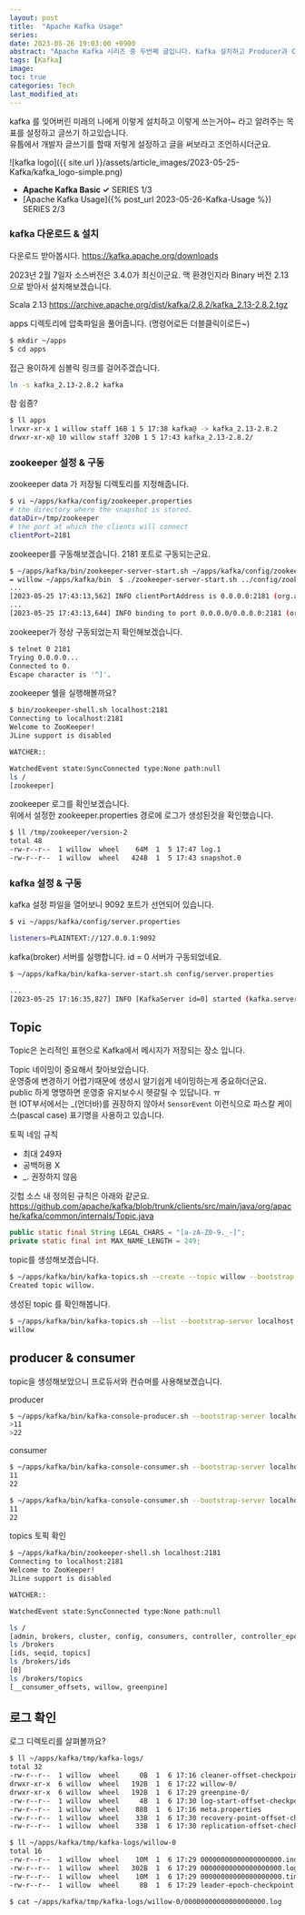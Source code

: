 ```yaml
---
layout: post
title:  "Apache Kafka Usage"
series:
date: 2023-05-26 19:03:00 +0900
abstract: "Apache Kafka 시리즈 중 두번째 글입니다. Kafka 설치하고 Producer과 Consumer를 알아봅시다."
tags: [Kafka]
image:
toc: true
categories: Tech
last_modified_at: 
---
```


kafka 를 잊어버린 미래의 나에게 이렇게 설치하고 이렇게 쓰는거야~ 라고 알려주는 목표를 설정하고 글쓰기 하고있습니다.   
유툽에서 개발자 글쓰기를 할때 저렇게 설정하고 글을 써보라고 조언하시더군요.  

![kafka logo]({{ site.url }}/assets/article_images/2023-05-25-Kafka/kafka_logo-simple.png)

* **Apache Kafka Basic ✓** <span class="series">SERIES 1/3</span>  
* [Apache Kafka Usage]({% post_url 2023-05-26-Kafka-Usage %}) <span class="series">SERIES 2/3</span>  

### kafka 다운로드 & 설치

다운로드 받아봅시다. 
https://kafka.apache.org/downloads

2023년 2월 7일자 소스버전은 3.4.0가 최신이군요. 
맥 환경인지라 Binary 버전 2.13 으로 받아서 설치해보겠습니다. 

Scala 2.13 https://archive.apache.org/dist/kafka/2.8.2/kafka_2.13-2.8.2.tgz 

apps 디렉토리에 압축파일을 풀어줍니다. (명령어로든 더블클릭이로든~)  

```bash
$ mkdir ~/apps
$ cd apps 
```

접근 용이하게 심볼릭 링크를 걸어주겠습니다.
```bash
ln -s kafka_2.13-2.8.2 kafka
```

참 쉽죵?  
```bash
$ ll apps 
lrwxr-xr-x 1 willow staff 16B 1 5 17:38 kafka@ -> kafka_2.13-2.8.2
drwxr-xr-x@ 10 willow staff 320B 1 5 17:43 kafka_2.13-2.8.2/
```

### zookeeper 설정 & 구동

zookeeper data 가 저장될 디렉토리를 지정해줍니다.

```bash
$ vi ~/apps/kafka/config/zookeeper.properties 
# the directory where the snapshot is stored.
dataDir=/tmp/zookeeper
# the port at which the clients will connect
clientPort=2181
```

zookeeper를 구동해보겠습니다. 2181 포트로 구동되는군요.  
```bash
$ ~/apps/kafka/bin/zookeeper-server-start.sh ~/apps/kafka/config/zookeeper.properties 
= willow ~/apps/kafka/bin  $ ./zookeeper-server-start.sh ../config/zookeeper.properties 
...
[2023-05-25 17:43:13,562] INFO clientPortAddress is 0.0.0.0:2181 (org.apache.zookeeper.server.quorum.QuorumPeerConfig)
...
[2023-05-25 17:43:13,644] INFO binding to port 0.0.0.0/0.0.0.0:2181 (org.apache.zookeeper.server.NIOServerCnxnFactory)
```

zookeeper가 정상 구동되었는지 확인해보겠습니다. 
```bash
$ telnet 0 2181
Trying 0.0.0.0...
Connected to 0.
Escape character is '^]'.
```

  
zookeeper 쉘을 실행해볼까요?   
```bash
$ bin/zookeeper-shell.sh localhost:2181 
Connecting to localhost:2181
Welcome to ZooKeeper!
JLine support is disabled

WATCHER::

WatchedEvent state:SyncConnected type:None path:null
ls /
[zookeeper]
```

zookeeper 로그를 확인보겠습니다.  
위에서 설정한 zookeeper.properties 경로에 로그가 생성된것을 확인했습니다. 
```bash
$ ll /tmp/zookeeper/version-2
total 48
-rw-r--r--  1 willow  wheel    64M  1  5 17:47 log.1
-rw-r--r--  1 willow  wheel   424B  1  5 17:43 snapshot.0
```

### kafka 설정 & 구동

kafka 설정 파일을 열어보니 9092 포트가 선언되어 있습니다. 

```bash
$ vi ~/apps/kafka/config/server.properties

listeners=PLAINTEXT://127.0.0.1:9092
```

kafka(broker) 서버를 실행합니다.
id = 0 서버가 구동되었네요. 
```bash
$ ~/apps/kafka/bin/kafka-server-start.sh config/server.properties

...
[2023-05-25 17:16:35,827] INFO [KafkaServer id=0] started (kafka.server.KafkaServer)
```


## Topic 

Topic은 논리적인 표현으로 Kafka에서 메시지가 저장되는 장소 입니다. 



Topic 네이밍이 중요해서 찾아보았습니다.   
운영중에 변경하기 어렵기때문에 생성시 알기쉽게 네이밍하는게 중요하더군요.   
public 하게 명명하면 운영중 유지보수시 헷갈릴 수 있답니다. ㅠ   
현 IOT부서에서는 _(언더바)를 권장하지 않아서 `SensorEvent` 이런식으로 파스칼 케이스(pascal case) 표기명을 사용하고 있습니다.   

토픽 네임 규칙  
- 최대 249자   
- 공백허용 X
- _. 권장하지 않음 

깃헙 소스 내 정의된 규칙은 아래와 같군요.   https://github.com/apache/kafka/blob/trunk/clients/src/main/java/org/apache/kafka/common/internals/Topic.java

```java
public static final String LEGAL_CHARS = "[a-zA-Z0-9._-]";
private static final int MAX_NAME_LENGTH = 249;
```


topic를 생성해보겠습니다.

```bash
$ ~/apps/kafka/bin/kafka-topics.sh --create --topic willow --bootstrap-server localhost:9092
Created topic willow.
```

생성된 topic 를 확인해봅니다. 
```bash
$ ~/apps/kafka/bin/kafka-topics.sh --list --bootstrap-server localhost:9092
willow
```

## producer & consumer 





topic을 생성해보았으니 프로듀서와 컨슈머를 사용해보겠습니다.

producer 
```bash
$ ~/apps/kafka/bin/kafka-console-producer.sh --bootstrap-server localhost:9092 --topic willow 
>11
>22
```

consumer 
```bash
$ ~/apps/kafka/bin/kafka-console-consumer.sh --bootstrap-server localhost:9092 --topic willow                  
11
22

$ ~/apps/kafka/bin/kafka-console-consumer.sh --bootstrap-server localhost:9092 --topic willow --from-beginning
11
22
```

topics 토픽 확인
```bash
$ ~/apps/kafka/bin/zookeeper-shell.sh localhost:2181
Connecting to localhost:2181
Welcome to ZooKeeper!
JLine support is disabled

WATCHER::

WatchedEvent state:SyncConnected type:None path:null

ls /
[admin, brokers, cluster, config, consumers, controller, controller_epoch, feature, isr_change_notification, latest_producer_id_block, log_dir_event_notification, zookeeper]
ls /brokers
[ids, seqid, topics]
ls /brokers/ids
[0]
ls /brokers/topics
[__consumer_offsets, willow, greenpine]


```

## 로그 확인

로그 디렉토리를 살펴볼까요?

```bash
$ ll ~/apps/kafka/tmp/kafka-logs/           
total 32
-rw-r--r--  1 willow  wheel     0B  1  6 17:16 cleaner-offset-checkpoint
drwxr-xr-x  6 willow  wheel   192B  1  6 17:22 willow-0/
drwxr-xr-x  6 willow  wheel   192B  1  6 17:29 greenpine-0/
-rw-r--r--  1 willow  wheel     4B  1  6 17:30 log-start-offset-checkpoint
-rw-r--r--  1 willow  wheel    88B  1  6 17:16 meta.properties
-rw-r--r--  1 willow  wheel    33B  1  6 17:30 recovery-point-offset-checkpoint
-rw-r--r--  1 willow  wheel    33B  1  6 17:30 replication-offset-checkpoint

$ ll ~/apps/kafka/tmp/kafka-logs/willow-0
total 16
-rw-r--r--  1 willow  wheel    10M  1  6 17:29 00000000000000000000.index
-rw-r--r--  1 willow  wheel   302B  1  6 17:29 00000000000000000000.log
-rw-r--r--  1 willow  wheel    10M  1  6 17:29 00000000000000000000.timeindex
-rw-r--r--  1 willow  wheel     8B  1  6 17:29 leader-epoch-checkpoint

$ cat ~/apps/kafka/tmp/kafka-logs/willow-0/00000000000000000000.log
```
